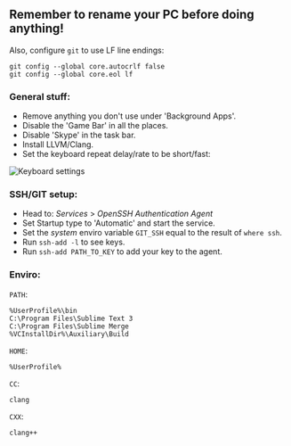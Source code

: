 ## Remember to rename your PC before doing anything!

Also, configure `git` to use LF line endings:

```
git config --global core.autocrlf false
git config --global core.eol lf
```

### General stuff:

- Remove anything you don't use under 'Background Apps'.
- Disable the 'Game Bar' in all the places.
- Disable 'Skype' in the task bar.
- Install LLVM/Clang.
- Set the keyboard repeat delay/rate to be short/fast:

![Keyboard settings](https://gist.githubusercontent.com/ryanpcmcquen/1ccef39e0bb4c75be0d7d834b25bd6bb/raw/Annotation%25202020-05-10%2520230623.jpg)

### SSH/GIT setup:

- Head to: _Services_ > _OpenSSH Authentication Agent_
- Set Startup type to 'Automatic' and start the service.
- Set the _system_ enviro variable `GIT_SSH` equal to
the result of `where ssh`.
- Run `ssh-add -l` to see keys.
- Run `ssh-add PATH_TO_KEY` to add your key to the agent.

### Enviro:

`PATH`:

```
%UserProfile%\bin
C:\Program Files\Sublime Text 3
C:\Program Files\Sublime Merge
%VCInstallDir%\Auxiliary\Build
```

`HOME`:

```
%UserProfile%
```

`CC`:

```
clang
```

`CXX`:

```
clang++
```

